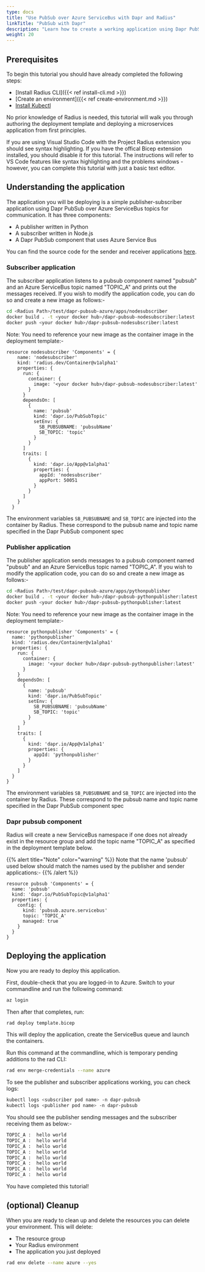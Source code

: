 ```yaml
---
type: docs
title: "Use PubSub over Azure ServiceBus with Dapr and Radius"
linkTitle: "PubSub with Dapr"
description: "Learn how to create a working application using Dapr PubSub over Azure ServiceBus and Radius"
weight: 20
---
```


## Prerequisites

To begin this tutorial you should have already completed the following steps:

- [Install Radius CLI]({{< ref install-cli.md >}})
- [Create an environment]({{< ref create-environment.md >}})
- [Install Kubectl](https://kubernetes.io/docs/tasks/tools/)

No prior knowledge of Radius is needed, this tutorial will walk you through authoring the deployment template and deploying a microservices application from first principles.

If you are using Visual Studio Code with the Project Radius extension you should see syntax highlighting. If you have the offical Bicep extension installed, you should disable it for this tutorial. The instructions will refer to VS Code features like syntax highlighting and the problems windows - however, you can complete this tutorial with just a basic text editor.

## Understanding the application

The application you will be deploying is a simple publisher-subscriber application using Dapr PubSub over Azure ServiceBus topics for communication. It has three components:

- A publisher written in Python
- A subscriber written in Node.js
- A Dapr PubSub component that uses Azure Service Bus

You can find the source code for the sender and receiver applications [here](https://github.com/Azure/radius/tree/main/examples/dapr-examples/dapr-pubsub-azure/apps).

### Subscriber application

The subscriber application listens to a pubsub component named "pubsub" and an Azure ServiceBus topic named "TOPIC_A" and prints out the messages received. If you wish to modify the application code, you can do so and create a new image as follows:-

```bash
cd <Radius Path>/test/dapr-pubsub-azure/apps/nodesubscriber
docker build . -t <your docker hub>/dapr-pubsub-nodesubscriber:latest
docker push <your docker hub>/dapr-pubsub-nodesubscriber:latest
```

Note: You need to reference your new image as the container image in the deployment template:-
```
resource nodesubscriber 'Components' = {
    name: 'nodesubscriber'
    kind: 'radius.dev/Container@v1alpha1'
    properties: {
      run: {
        container: {
          image: '<your docker hub>/dapr-pubsub-nodesubscriber:latest'
        }
      }
      dependsOn: [
        {
          name: 'pubsub'
          kind: 'dapr.io/PubSubTopic'
          setEnv: {
            SB_PUBSUBNAME: 'pubsubName'
            SB_TOPIC: 'topic'
          }
        }
      ]
      traits: [
        {
          kind: 'dapr.io/App@v1alpha1'
          properties: {
            appId: 'nodesubscriber'
            appPort: 50051
          }
        }
      ]
    }
  }
```

The environment variables `SB_PUBSUBNAME` and `SB_TOPIC` are injected into the container by Radius. These correspond to the pubsub name and topic name specified in the Dapr PubSub component spec

### Publisher application

The publisher application sends messages to a pubsub component named "pubsub" and an Azure ServiceBus topic named "TOPIC_A". If you wish to modify the application code, you can do so and create a new image as follows:-

```bash
cd <Radius Path>/test/dapr-pubsub-azure/apps/pythonpublisher
docker build . -t <your docker hub>/dapr-pubsub-pythonpublisher:latest
docker push <your docker hub>/dapr-pubsub-pythonpublisher:latest
```

Note: You need to reference your new image as the container image in the deployment template:-
```
resource pythonpublisher 'Components' = {
  name: 'pythonpublisher'
  kind: 'radius.dev/Container@v1alpha1'
  properties: {
    run: {
      container: {
        image: '<your docker hub>/dapr-pubsub-pythonpublisher:latest'
      }
    }
    dependsOn: [
      {
        name: 'pubsub'
        kind: 'dapr.io/PubSubTopic'
        setEnv: {
          SB_PUBSUBNAME: 'pubsubName'
          SB_TOPIC: 'topic'
        }
      }
    ]
    traits: [
      {
        kind: 'dapr.io/App@v1alpha1'
        properties: {
          appId: 'pythonpublisher'
        }
      }
    ]
  }
}
```

The environment variables `SB_PUBSUBNAME` and `SB_TOPIC` are injected into the container by Radius. These correspond to the pubsub name and topic name specified in the Dapr PubSub component spec

### Dapr pubsub component
Radius will create a new ServiceBus namespace if one does not already exist in the resource group and add the topic name "TOPIC_A" as specified in the deployment template below.

{{% alert title="Note" color="warning" %}}
Note that the name 'pubsub' used below should match the names used by the publisher and sender applications:-
{{% /alert %}}

```
resource pubsub 'Components' = {
  name: 'pubsub'
  kind: 'dapr.io/PubSubTopic@v1alpha1'
  properties: {
    config: {
      kind: 'pubsub.azure.servicebus'
      topic: 'TOPIC_A'
      managed: true
    }
  }
}
```

## Deploying the application

Now you are ready to deploy this application.

First, double-check that you are logged-in to Azure. Switch to your commandline and run the following command:

```sh
az login
```

Then after that completes, run:

```sh
rad deploy template.bicep
```

This will deploy the application, create the ServiceBus queue and launch the containers.


Run this command at the commandline, which is temporary pending additions to the rad CLI:

```sh
rad env merge-credentials --name azure 
```


To see the publisher and subscriber applications working, you can check logs:

```sh
kubectl logs <subscriber pod name> -n dapr-pubsub
kubectl logs <publisher pod name> -n dapr-pubsub
```

You should see the publisher sending messages and the subscriber receiving them as below:-

```txt
TOPIC_A :  hello world
TOPIC_A :  hello world
TOPIC_A :  hello world
TOPIC_A :  hello world
TOPIC_A :  hello world
TOPIC_A :  hello world
TOPIC_A :  hello world
TOPIC_A :  hello world
```

You have completed this tutorial!

## (optional) Cleanup

When you are ready to clean up and delete the resources you can delete your environment. This will delete:

- The resource group
- Your Radius environment
- The application you just deployed

```sh
rad env delete --name azure --yes
```
